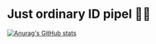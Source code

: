 # Just ordinary ID pipel 👋🏻

[![Anurag's GitHub stats](https://github-readme-stats.vercel.app/api?username=KDEFFALT)](https://github.com/anuraghazra/github-readme-stats)
